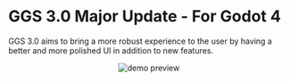 # GGS 3.0 Major Update - For Godot 4
GGS 3.0 aims to bring a more robust experience to the user by having a better and more polished UI in addition to new features.
<p align="center">
  <img src="https://i.postimg.cc/rpKvBkSk/ggs-icon-nobg.png" alt="demo preview">
</p>